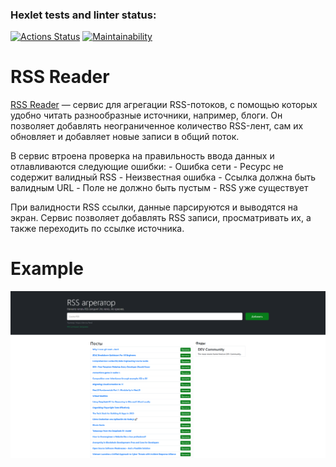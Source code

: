 ### Hexlet tests and linter status:
[![Actions Status](https://github.com/SaldFjjHalsDj/frontend-project-11/actions/workflows/hexlet-check.yml/badge.svg)](https://github.com/SaldFjjHalsDj/frontend-project-11/actions)
[![Maintainability](https://api.codeclimate.com/v1/badges/5a3ff41d9aad12714461/maintainability)](https://codeclimate.com/github/SaldFjjHalsDj/frontend-project-11/maintainability)

# RSS Reader
[RSS Reader](https://frontend-project-11-self-five.vercel.app/) — сервис для агрегации RSS-потоков, с помощью которых удобно читать разнообразные источники, например, блоги. Он позволяет добавлять неограниченное количество RSS-лент, сам их обновляет и добавляет новые записи в общий поток.

В сервис втроена проверка на правильность ввода данных и отлавливаются следующие ошибки:
    - Ошибка сети
    - Ресурс не содержит валидный RSS
    - Неизвестная ошибка
    - Ссылка должна быть валидным URL
    - Поле не должно быть пустым
    - RSS уже существует

При валидности RSS ссылки, данные парсируются и выводятся на экран. Сервис позволяет добавлять RSS записи, 
просматривать их, а также переходить по ссылке источника.

# Example
![alt text](image.png)